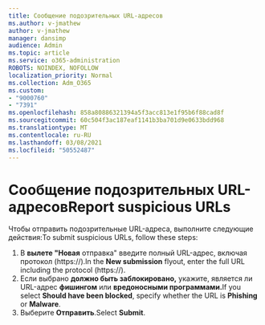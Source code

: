 ```yaml
---
title: Сообщение подозрительных URL-адресов
ms.author: v-jmathew
author: v-jmathew
manager: dansimp
audience: Admin
ms.topic: article
ms.service: o365-administration
ROBOTS: NOINDEX, NOFOLLOW
localization_priority: Normal
ms.collection: Adm_O365
ms.custom:
- "9000760"
- "7391"
ms.openlocfilehash: 858a80886321394a5f3acc813e1f95b6f88cad8f
ms.sourcegitcommit: 60c504f3ac187eaf1141b3ba701d9e0633bdd968
ms.translationtype: MT
ms.contentlocale: ru-RU
ms.lasthandoff: 03/08/2021
ms.locfileid: "50552487"
---
```

# <a name="report-suspicious-urls"></a><span data-ttu-id="2e187-102">Сообщение подозрительных URL-адресов</span><span class="sxs-lookup"><span data-stu-id="2e187-102">Report suspicious URLs</span></span>

<span data-ttu-id="2e187-103">Чтобы отправить подозрительные URL-адреса, выполните следующие действия:</span><span class="sxs-lookup"><span data-stu-id="2e187-103">To submit suspicious URLs, follow these steps:</span></span>

1. <span data-ttu-id="2e187-104">В **вылете "Новая** отправка" введите полный URL-адрес, включая протокол (https://).</span><span class="sxs-lookup"><span data-stu-id="2e187-104">In the **New submission** flyout, enter the full URL including the protocol (https://).</span></span>
2. <span data-ttu-id="2e187-105">Если выбрано **должно быть заблокировано,** укажите, является ли URL-адрес **фишингом** или **вредоносными программами.**</span><span class="sxs-lookup"><span data-stu-id="2e187-105">If you select **Should have been blocked**, specify whether the URL is **Phishing** or **Malware**.</span></span>
3. <span data-ttu-id="2e187-106">Выберите **Отправить**.</span><span class="sxs-lookup"><span data-stu-id="2e187-106">Select **Submit**.</span></span>
